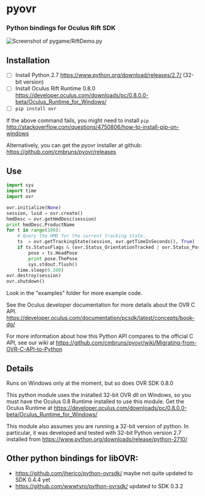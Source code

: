 # pyovr
### Python bindings for Oculus Rift SDK

![Screenshot of pygame/RiftDemo.py](https://raw.githubusercontent.com/cmbruns/pyovr/master/examples/pygame/RiftDemo.png)

## Installation
- [ ] Install Python 2.7 https://www.python.org/download/releases/2.7/ (32-bit version)
- [ ] Install Oculus Rift Runtime 0.8.0 https://developer.oculus.com/downloads/pc/0.8.0.0-beta/Oculus_Runtime_for_Windows/
- [ ] ``pip install ovr``

If the above command fails, you might need to install `pip` http://stackoverflow.com/questions/4750806/how-to-install-pip-on-windows

Alternatively, you can get the pyovr installer at github: https://github.com/cmbruns/pyovr/releases

## Use

```python
import sys
import time
import ovr

ovr.initialize(None)
session, luid = ovr.create()
hmdDesc = ovr.getHmdDesc(session)
print hmdDesc.ProductName
for t in range(100):
    # Query the HMD for the current tracking state.
    ts  = ovr.getTrackingState(session, ovr.getTimeInSeconds(), True)
    if ts.StatusFlags & (ovr.Status_OrientationTracked | ovr.Status_PositionTracked):
        pose = ts.HeadPose
        print pose.ThePose
        sys.stdout.flush()
    time.sleep(0.200)
ovr.destroy(session)
ovr.shutdown()
```

Look in the "examples" folder for more example code.

See the Oculus developer documentation for more details about the OVR C API. https://developer.oculus.com/documentation/pcsdk/latest/concepts/book-dg/

For more information about how this Python API compares to the official C API, see our wiki at https://github.com/cmbruns/pyovr/wiki/Migrating-from-OVR-C-API-to-Python

## Details
Runs on Windows only at the moment, but so does OVR SDK 0.8.0

This python module uses the installed 32-bit OVR dll on Windows, so you must have the Oculus 0.8 Runtime installed to use this module. Get the Oculus Runtime at https://developer.oculus.com/downloads/pc/0.8.0.0-beta/Oculus_Runtime_for_Windows/

This module also assumes you are running a 32-bit version of python. In particular, it was developed and tested with 32-bit Python version 2.7 installed from https://www.python.org/downloads/release/python-2710/

## Other python bindings for libOVR:
* https://github.com/jherico/python-ovrsdk/ maybe not quite updated to SDK 0.4.4 yet
* https://github.com/wwwtyro/python-ovrsdk/ updated to SDK 0.3.2



